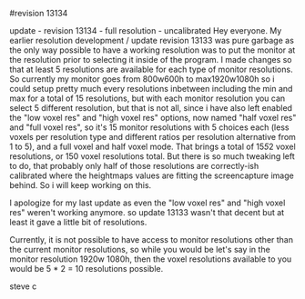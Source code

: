 #revision 13134

update - revision 13134 - full resolution - uncalibrated
Hey everyone. My earlier resolution development / update revision 13133 was pure garbage as the only way possible to have a working resolution was to put the monitor at the resolution prior to selecting it inside of the program. I made changes so that at least 5 resolutions are available for each type of monitor resolutions. So currently my monitor goes from 800w600h to max1920w1080h so i could setup pretty much every resolutions inbetween including the min and max for a total of 15 resolutions, but with each monitor resolution you can select 5 different resolution, but that is not all, since i have also left enabled the "low voxel res" and "high voxel res" options, now named "half voxel res" and "full voxel res", so it's 15 monitor resolutions with 5 choices each (less voxels per resolution type and different ratios per resolution alternative from 1 to 5), and a full voxel and half voxel mode. That brings a total of 15*5*2 voxel resolutions, or 150 voxel resolutions total. But there is so much tweaking left to do, that probably only half of those resolutions are correctly-ish calibrated where the heightmaps values are fitting the screencapture image behind. So i will keep working on this.

I apologize for my last update as even the "low voxel res" and "high voxel res" weren't working anymore. so update 13133 wasn't that decent but at least it gave a little bit of resolutions.

Currently, it is not possible to have access to monitor resolutions other than the current monitor resolutions, so while you would be let's say in the monitor resolution 1920w 1080h, then the voxel resolutions available to you would be 5 * 2 = 10 resolutions possible.

steve c

